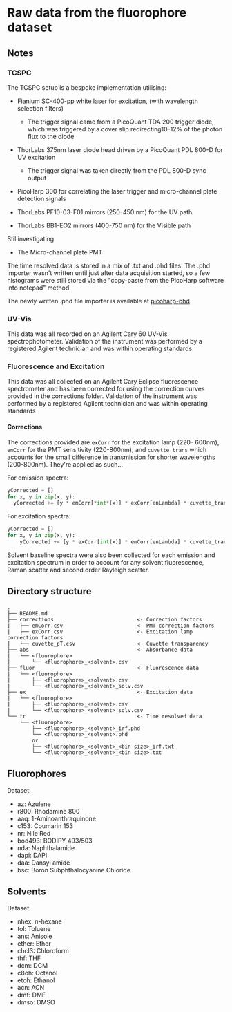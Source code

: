 # Raw data from the fluorophore dataset

## Notes

### TCSPC

The TCSPC setup is a bespoke implementation utilising:

* Fianium SC-400-pp white laser for excitation, (with wavelength selection filters)
  * The trigger signal came from a PicoQuant TDA 200 trigger diode, which was triggered by a cover slip redirecting10-12% of the photon flux to the diode

* ThorLabs 375nm laser diode head driven by a PicoQuant PDL 800-D for UV excitation
  * The trigger signal was taken directly from the PDL 800-D sync output

* PicoHarp 300 for correlating the laser trigger and micro-channel plate detection signals
* ThorLabs PF10-03-F01 mirrors (250-450 nm) for the UV path
* ThorLabs BB1-EO2 mirrors (400-750 nm) for the Visible path

Stil investigating

* The Micro-channel plate PMT

The time resolved data is stored in a mix of .txt and .phd files. The .phd importer wasn't written until just after data acquisition started, so a few histograms were still stored via the "copy-paste from the PicoHarp software into notepad" method.

The newly written .phd file importer is available at [picoharp-phd](https://github.com/adreasnow/picoharp-phd).

### UV-Vis

This data was all recorded on an Agilent Cary 60 UV-Vis spectrophotometer. Validation of the instrument was performed by a registered Agilent technician and was within operating standards

### Fluorescence and Excitation

This data was all collected on an Agilent Cary Eclipse fluorescence spectrometer and has been corrected for using the correction curves provided in the corrections folder. Validation of the instrument was performed by a registered Agilent technician and was within operating standards

#### Corrections

The corrections provided are `exCorr` for the excitation lamp (220- 600nm), `emCorr` for the PMT sensitivity (220-800nm), and `cuvette_trans` which accounts for the small difference in transmission for shorter wavelengths (200-800nm). They're applied as such...

For emission spectra:
```python
yCorrected = []
for x, y in zip(x, y):
  yCorrected += [y * emCorr[*int*(x)] * exCorr[enLambda] * cuvette_trans[*int*(x)] * cuvette_trans[enLambda]]
```

For excitation spectra:

```python
yCorrected = []
for x, y in zip(x, y):
    yCorrected += [y * exCorr[int(x)] * emCorr[enLambda] * cuvette_trans[int(x)] * cuvette_trans[enLambda]]
```

Solvent baseline spectra were also been collected for each emission and excitation spectrum in order to account for any solvent fluorescence, Raman scatter and second order Rayleigh scatter.

## Directory structure

```
.
├── README.md
├── corrections                           <- Correction factors
|   ├── emCorr.csv                        <- PMT correction factors
|   ├── exCorr.csv                        <- Excitation lamp correction factors
|   └── cuvette_pT.csv                    <- Cuvette transparency
├── abs                                   <- Absorbance data
|   └── <fluorophore>
|       └── <fluorophore>_<solvent>.csv
├── fluor                                 <- Fluorescence data
|   └── <fluorophore>
|       ├── <fluorophore>_<solvent>.csv
|       └── <fluorophore>_<solvent>_solv.csv
├── ex                                    <- Excitation data
|   └── <fluorophore>
|       ├── <fluorophore>_<solvent>.csv
|       └── <fluorophore>_<solvent>_solv.csv
└── tr                                    <- Time resolved data
    └── <fluorophore>
        ├── <fluorophore>_<solvent>_irf.phd
        └── <fluorophore>_<solvent>.phd
        or
        ├── <fluorophore>_<solvent>_<bin size>_irf.txt
        └── <fluorophore>_<solvent>_<bin size>.txt
```


## Fluorophores
Dataset: 
* az: Azulene
* r800: Rhodamine 800
* aaq: 1-Aminoanthraquinone
* c153: Coumarin 153 
* nr: Nile Red
* bod493: BODIPY 493/503
* nda: Naphthalamide
* dapi: DAPI
* daa: Dansyl amide
* bsc: Boron Subphthalocyanine Chloride

## Solvents



Dataset:
* nhex: *n*-hexane
* tol: Toluene
* ans: Anisole
* ether: Ether
* chcl3: Chloroform
* thf: THF
* dcm: DCM
* c8oh: Octanol
* etoh: Ethanol
* acn: ACN
* dmf: DMF
* dmso: DMSO
